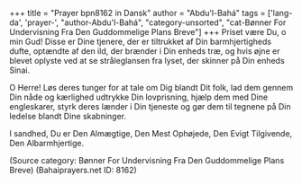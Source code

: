 +++
title = "Prayer bpn8162 in Dansk"
author = "Abdu'l-Bahá"
tags = ['lang-da', 'prayer-', "author-Abdu'l-Bahá", "category-unsorted", "cat-Bønner For Undervisning Fra Den Guddommelige Plans Breve"]
+++
Priset være Du, o min Gud! Disse er Dine tjenere, der er tiltrukket af Din barmhjertigheds dufte, optændte af den ild, der brænder i Din enheds træ, og hvis øjne er blevet oplyste ved at se stråleglansen fra lyset, der skinner på Din enheds Sinai.

O Herre! Løs deres tunger for at tale om Dig blandt Dit folk, lad dem gennem Din nåde og kærlighed udtrykke Din lovprisning, hjælp dem med Dine engleskarer, styrk deres lænder i Din tjeneste og gør dem til tegnene på Din ledelse blandt Dine skabninger.

I sandhed, Du er Den Almægtige, Den Mest Ophøjede, Den Evigt Tilgivende, Den Albarmhjertige.

(Source category: Bønner For Undervisning Fra Den Guddommelige Plans Breve)
(Bahaiprayers.net ID: 8162)
